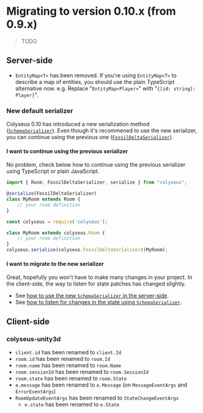 # Migrating to version 0.10.x (from 0.9.x)

> TODO

## Server-side

- `EntityMap<T>` has been removed. If you're using `EntityMap<T>` to describe a map of entities, you should use the plain TypeScript alternative now. e.g. Replace "`EntityMap<Player>`" with "`{[id: string]: Player}`".

### New default serializer

Colyseus 0.10 has introduced a new serialization method ([`SchemaSerializer`](/state/schema/)). Even though it's recommened to use the new serializer, you can continue using the previous one ([`FossilDeltaSerializer`](/state/fossil-delta/)).

#### I want to continue using the previous serializer

No problem, check below how to continue using the previous serializer using TypeScript or plain JavaScript.

```javascript fct_label="TypeScript"
import { Room, FossilDeltaSerializer, serialize } from "colyseus";

@serialize(FossilDeltaSerializer)
class MyRoom extends Room {
    // your room definition
}
```

```javascript fct_label="JavaScript"
const colyseus = require('colyseus');

class MyRoom extends colyseus.Room {
    // your room definition
}
colyseus.serialize(colyseus.FossilDeltaSerializer)(MyRoom);
```

#### I want to migrate to the new serializer

Great, hopefully you won't have to make many changes in your project. In the client-side, the way to listen for state patches has changed slightly.

- See [how to use the new `SchemaSerializer` in the server-side](/state/schema/#server-side).
- See [how to listen for changes in the state using `SchemaSerializer`](/state/schema/#client-side).

## Client-side

### colyseus-unity3d

- `client.id` has been renamed to `client.Id`
- `room.id` has been renamed to `room.Id`
- `room.name` has been renamed to `room.Name`
- `room.sessionId` has been renamed to `room.SessionId`
- `room.state` has been renamed to `room.State`
- `e.message` has been renamed to `e.Message` (on `MessageEventArgs` and `ErrorEventArgs`)
- `RoomUpdateEventArgs` has been renamed to `StateChangeEventArgs`
    - `e.state` has been renamed to `e.State`